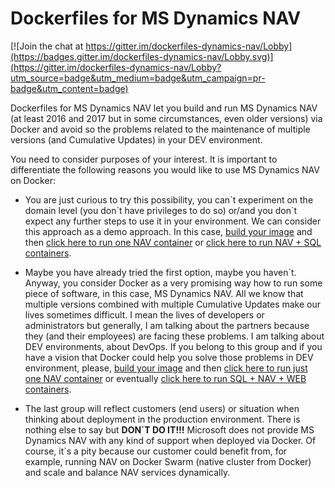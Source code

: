 # Dockerfiles for MS Dynamics NAV
[![Join the chat at https://gitter.im/dockerfiles-dynamics-nav/Lobby](https://badges.gitter.im/dockerfiles-dynamics-nav/Lobby.svg)](https://gitter.im/dockerfiles-dynamics-nav/Lobby?utm_source=badge&utm_medium=badge&utm_campaign=pr-badge&utm_content=badge)

Dockerfiles for MS Dynamics NAV let you build and run MS Dynamics NAV (at least 2016 and 2017 but in some circumstances, even older versions) via Docker and avoid so the problems related to the maintenance of multiple versions (and Cumulative Updates) in your DEV environment.

You need to consider purposes of your interest. It is important to differentiate the following reasons you would like to use MS Dynamics NAV on Docker:

 * You are just curious to try this possibility, you can\`t experiment on the domain level (you don\`t have privileges to do so) or/and you don\`t expect any further steps to use it in your environment. We can consider this approach as a demo approach. In this case, [build your image](root/build) and then [click here to run one NAV container](root/run/nav#-_runsqlauthps1) or [click here to run NAV + SQL containers](root/run/nav-sql).

 * Maybe you have already tried the first option, maybe you haven\`t. Anyway, you consider Docker as a very promising way how to run some piece of software, in this case, MS Dynamics NAV. All we know that multiple versions combined with multiple Cumulative Updates make our lives sometimes difficult. I mean the lives of developers or administrators but generally, I am talking about the partners because they (and their employees) are facing these problems. I am talking about DEV environments, about DevOps. If you belong to this group and if you have a vision that Docker could help you solve those problems in DEV environment, please, [build your image](root/build) and then [click here to run just one NAV container](root/run/nav#-_runwinauthtransparentnetps1) or eventually [click here to run SQL + NAV + WEB containers](root/run/nav-sql-web).

 * The last group will reflect customers (end users) or situation when thinking about deployment in the production environment. There is nothing else to say but **DON\`T DO IT!!!** Microsoft does not provide MS Dynamics NAV with any kind of support when deployed via Docker. Of course, it`s a pity because our customer could benefit from, for example, running NAV on Docker Swarm (native cluster from Docker) and scale and balance NAV services dynamically.
